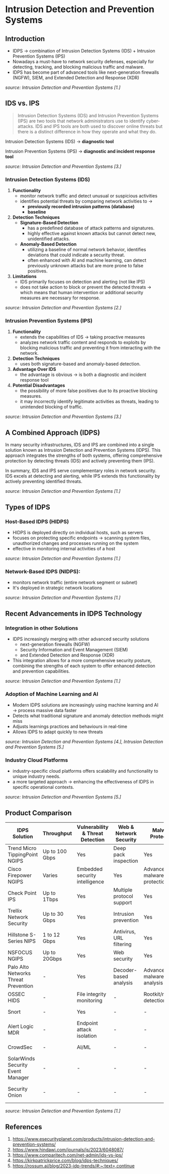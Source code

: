 # Intrusion Detection and Prevention Systems

## Introduction

- IDPS → combination of Intrusion Detection Systems (IDS) + Intrusion Prevention Systems (IPS)
- Nowadays a must-have to network security defenses, especially for detecting, tracking, and blocking malicious traffic and malware.
- IDPS has become part of advanced tools like next-generation firewalls (NGFW), SIEM, and Extended Detection and Response (XDR)

_source: Intrusion Detection and Prevention Systems \[1.\]_

## **IDS vs. IPS**

> Intrusion Detection Systems (IDS) and Intrusion Prevention Systems (IPS) are two tools that network administrators use to identify cyber-attacks. IDS and IPS tools are both used to discover online threats but there is a distinct difference in how they operate and what they do.

Intrusion Detection Systems (IDS) → **diagnostic tool**

Intrusion Prevention Systems (IPS) → **diagnostic and incident response tool**

_source: Intrusion Detection and Prevention Systems \[3.\]_

### **Intrusion Detection Systems (IDS)**

1. **Functionality**
   - monitor network traffic and detect unusual or suspicious activities
   - identifies potential threats by comparing network activities to →
     - **previously recorded intrusion patterns (database)**
     - **baseline**
1. **Detection Techniques**
   - **Signature-Based Detection**
     - has a predefined database of attack patterns and signatures.
     - highly effective against known attacks but cannot detect new, unidentified attacks.
   - **Anomaly-Based Detection**
     - utilizing a baseline of normal network behavior, identifies deviations that could indicate a security threat.
     - often enhanced with AI and machine learning, can detect previously unknown attacks but are more prone to false positives.
1. **Limitations**
   - IDS primarily focuses on detection and alerting (not like IPS)
   - does not take action to block or prevent the detected threats → which means that human intervention or additional security measures are necessary for response.

_source: Intrusion Detection and Prevention Systems \[2.\]_

### **Intrusion Prevention Systems (IPS)**

1. **Functionality**
   - extends the capabilities of IDS → taking proactive measures
   - analyzes network traffic content and responds to exploits by blocking malicious traffic and preventing it from interacting with the network.
1. **Detection Techniques**
   - uses both signature-based and anomaly-based detection.
1. **Advantage Over IDS**
   - the advantage is obvious → is both a diagnostic and incident response tool
1. **Potential Disadvantages**
   - the possibility of more false positives due to its proactive blocking measures.
   - it may incorrectly identify legitimate activities as threats, leading to unintended blocking of traffic.

_source: Intrusion Detection and Prevention Systems \[3.\]_

## **A Combined Approach (IDPS)**

In many security infrastructures, IDS and IPS are combined into a single solution known as Intrusion Detection and Prevention Systems (IDPS). This approach integrates the strengths of both systems, offering comprehensive protection by detecting threats (IDS) and actively preventing them (IPS).

In summary, IDS and IPS serve complementary roles in network security. IDS excels at detecting and alerting, while IPS extends this functionality by actively preventing identified threats.

_source: Intrusion Detection and Prevention Systems \[1.\]_

## **Types of IDPS**

### **Host-Based IDPS (HIDPS)**

- HIDPS is deployed directly on individual hosts, such as servers
- focuses on protecting specific endpoints → scanning system files, unauthorized changes and processes running on the system
- effective in monitoring internal activities of a host

_source: Intrusion Detection and Prevention Systems \[1.\]_

### **Network-Based IDPS (NIDPS)**:

- monitors network traffic (entire network segment or subnet)
- It's deployed in strategic network locations

_source: Intrusion Detection and Prevention Systems \[1.\]_

## **Recent Advancements in IDPS Technology**

### **Integration in other Solutions**

- IDPS increasingly merging with other advanced security solutions
  - next-generation firewalls (NGFW)
  - Security Information and Event Management (SIEM)
  - and Extended Detection and Response (XDR)
- This integration allows for a more comprehensive security posture, combining the strengths of each system to offer enhanced detection and prevention capabilities.

_source: Intrusion Detection and Prevention Systems \[1.\]_

### **Adoption of Machine Learning and AI**

- Modern IDPS solutions are increasingly using machine learning and AI → process massive data faster
- Detects what traditional signature and anomaly detection methods might miss
- Adjusts learnings practices and behaviours in real-time
- Allows IDPS to adapt quickly to new threats

_source: Intrusion Detection and Prevention Systems \[4.\], Intrusion Detection and Prevention Systems \[5.\]_

### **Industry Cloud Platforms**

- industry-specific cloud platforms offers scalability and functionality to unique industry needs.
- a more targeted approach → enhancing the effectiveness of IDPS in specific operational contexts.

_source: Intrusion Detection and Prevention Systems \[5.\]_

## Product Comparison

| IDPS Solution                        | Throughput     | Vulnerability & Threat Detection | Web & Network Security    | Malware Protection          | Traffic Analysis           | Additional Features          |
| ------------------------------------ | -------------- | -------------------------------- | ------------------------- | --------------------------- | -------------------------- | ---------------------------- |
| Trend Micro TippingPoint NGIPS       | Up to 100 Gbps | Yes                              | Deep pack inspection      | Yes                         | Inbound, outbound, lateral | High availability            |
| Cisco Firepower NGIPS                | Varies         | Embedded security intelligence   | Yes                       | Advanced malware protection | Yes                        | Application analysis         |
| Check Point IPS                      | Up to 1Tbps    | Yes                              | Multiple protocol support | Yes                         | Yes                        | Detailed reporting           |
| Trellix Network Security             | Up to 30 Gbps  | Yes                              | Intrusion prevention      | Yes                         | Yes                        | Self-learning detection      |
| Hillstone S-Series NIPS              | 1 to 12 Gbps   | Yes                              | Antivirus, URL filtering  | Yes                         | Yes                        | Cloud-based management       |
| NSFOCUS NGIPS                        | Up to 20Gbps   | Yes                              | Web security              | Yes                         | Yes                        | DDoS protection              |
| Palo Alto Networks Threat Prevention | -              | Yes                              | Decoder-based analysis    | Advanced malware analysis   | Yes                        | SSL decryption               |
| OSSEC HIDS                           | -              | File integrity monitoring        | -                         | Rootkit/malware detection   | Log-based                  | Compliance auditing          |
| Snort                                | -              | Yes                              | -                         | -                           | Protocol analysis          | Open-source                  |
| Alert Logic MDR                      | -              | Endpoint attack isolation        | -                         | -                           | Real-time visibility       | Managed services             |
| CrowdSec                             | -              | AI/ML                            | -                         | -                           | Behavioral analytics       | Open-source                  |
| SolarWinds Security Event Manager    | -              | -                                | -                         | -                           | Network visibility         | Compliance reporting         |
| Security Onion                       | -              | -                                | -                         | -                           | Comprehensive coverage     | Third-party tool integration |

_source: Intrusion Detection and Prevention Systems \[1.\]_

## References

1. <https://www.esecurityplanet.com/products/intrusion-detection-and-prevention-systems/>
2. <https://www.hindawi.com/journals/js/2023/6048087/>
3. <https://www.comparitech.com/net-admin/ids-vs-ips/>
4. <https://kirkpatrickprice.com/blog/idps-techniques/>
5. <https://rossum.ai/blog/2023-idp-trends/#:~:text=,continue>
